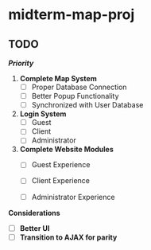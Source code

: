 ﻿# midterm-map-proj

## TODO
***Priority***
1. **Complete Map System**
    - [ ] Proper Database Connection
    - [ ] Better Popup Functionality
    - [ ] Synchronized with User Database
2. **Login System**
    - [ ] Guest
    - [ ] Client
    - [ ] Administrator
3. **Complete Website Modules**
    - [ ] Guest Experience
    - [ ] Client Experience
    - [ ] Administrator Experience

    
**Considerations**
- [ ] **Better UI**
- [ ] **Transition to AJAX for parity**
